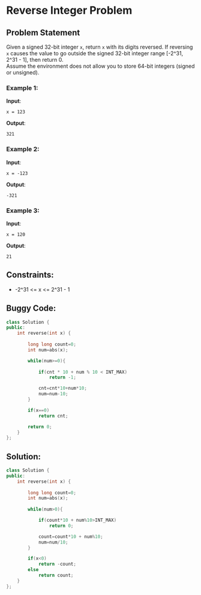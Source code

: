 # Reverse Integer Problem

## Problem Statement

Given a signed 32-bit integer `x`, return `x` with its digits reversed. If reversing `x` causes the value to go outside the signed 32-bit integer range [-2^31, 2^31 - 1], then return 0.  
Assume the environment does not allow you to store 64-bit integers (signed or unsigned).

### Example 1:

**Input**:   
```
x = 123
```  
**Output**:  
```
321
```  
### Example 2:

**Input**:  
```
x = -123
```  
**Output**:  
```
-321
```  

### Example 3:

**Input**:  
```
x = 120
```  
**Output**:  
```
21
```

## Constraints:

- -2^31 <= x <= 2^31 - 1

## Buggy Code:
```cpp
class Solution {
public:
    int reverse(int x) {
        
        long long count=0; 
        int num=abs(x);  

        while(num>=0){    
        
            if(cnt * 10 + num % 10 < INT_MAX)   
                return -1;   

            cnt=cnt*10+num*10;   
            num=num-10;         
        }

        if(x==0)   
            return cnt; 

        return 0;   
    }
};
```

## Solution:
```cpp
class Solution {
public:
    int reverse(int x) {
        
        long long count=0;
        int num=abs(x);
        
        while(num>0){

            if(count*10 + num%10>INT_MAX)
                return 0;

            count=count*10 + num%10;
            num=num/10;
        }

        if(x<0)
            return -count;
        else 
            return count;
    }
};
```

